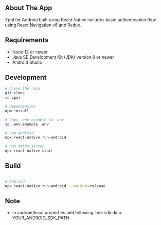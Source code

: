 ## About The App
Zpol for Android built using React Native includes basic authentication flow using React Navigation v6 and Redux.

## Requirements

- Node 12 or newer
- Java SE Development Kit (JDK) version 8 or newer
- Android Studio

## Development

```bash
# Clone the repo
git clone   
cd zpol  

# Dependencies  
npm install  

# Copy .env.example to .env
cp .env.example .env

# Run Android  
npx react-native run-android  

# Run metro server
npx react-native start

```

## Build

```bash

# Android  
npx react-native run-android --variant=release

```

## Note

- In android/local.properties add following line: sdk.dir = YOUR_ANDROID_SDK_PATH
